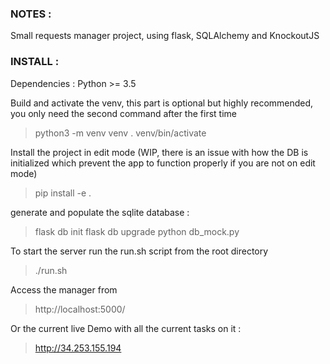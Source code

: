 
### NOTES : ###


Small requests manager project, using flask, SQLAlchemy and KnockoutJS


### INSTALL : ###

Dependencies : Python >= 3.5

Build and activate the venv, this part is optional but highly recommended, you only need the second command after the first time

> python3 -m venv venv
> . venv/bin/activate

Install the project in edit mode (WIP, there is an issue with how the DB is initialized which prevent the app to function properly if you are not on edit mode)

> pip install -e .

generate and populate the sqlite database :

> flask db init
> flask db upgrade
> python db_mock.py

To start the server run the run.sh script from the root directory

> ./run.sh

Access the manager from

> http://localhost:5000/

Or the current live Demo with all the current tasks on it :

> http://34.253.155.194
